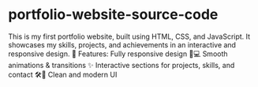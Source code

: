 # portfolio-website-source-code
This is my first portfolio website, built using HTML, CSS, and JavaScript. It showcases my skills, projects, and achievements in an interactive and responsive design.  🌟 Features: Fully responsive design 📱💻  Smooth animations &amp; transitions ✨  Interactive sections for projects, skills, and contact 🛠️📩  Clean and modern UI 
